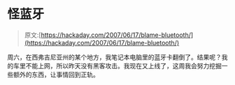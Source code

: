 # 怪蓝牙

> 原文:[https://hackaday.com/2007/06/17/blame-bluetooth/](https://hackaday.com/2007/06/17/blame-bluetooth/)

周六，在西弗吉尼亚州的某个地方，我笔记本电脑里的蓝牙卡翻倒了。结果呢？我的车里不能上网，所以昨天没有黑客攻击。我现在又上线了，这周我会努力挖掘一些额外的东西，让事情回到正轨。